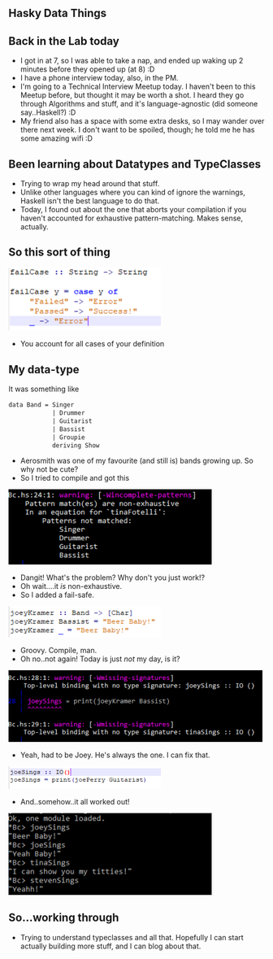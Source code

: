 ## Hasky Data Things

## Back in the Lab today
- I got in at 7, so I was able to take a nap, and ended up waking up 2 minutes before they opened up (at 8) :D
- I have a phone interview today, also, in the PM.
- I'm going to a Technical Interview Meetup today. I haven't been to this Meetup before, but thought it may be worth a shot.
  I heard they go through Algorithms and stuff, and it's language-agnostic (did someone say..Haskell?) :D
- My friend also has a space with some extra desks, so I may wander over there next week. I don't want to be spoiled, though; 
  he told me he has some amazing wifi :D
  
## Been learning about Datatypes and TypeClasses
- Trying to wrap my head around that stuff.
- Unlike other languages where you can kind of ignore the warnings, Haskell isn't the best language to do that.
- Today, I found out about the one that aborts your compilation if you haven't accounted for exhaustive pattern-matching.
  Makes sense, actually. 
  
## So this sort of thing

<img src="/images/haskdatathings/h_006.png" width="300">

- You account for all cases of your definition

## My data-type

It was something like 

```
data Band = Singer
            | Drummer
            | Guitarist
            | Bassist
            | Groupie
            deriving Show
```

- Aerosmith was one of my favourite (and still is) bands growing up. So why not be cute?
- So I tried to compile and got this

<img src="/images/haskdatathings/h_002.png" width="400">

- Dangit! What's the problem? Why don't you just work!?
- Oh wait....it *is* non-exhaustive. 
- So I added a fail-safe.

<img src="/images/haskdatathings/h_003.png" width="300">

- Groovy. Compile, man.
- Oh no..not again! Today is just *not* my day, is it?

<img src="/images/haskdatathings/h_004.png" width="500">

- Yeah, had to be Joey. He's always the one. I can fix that.

<img src="/images/haskdatathings/h_005.png" width="300">

- And..somehow..it all worked out!

<img src="/images/haskdatathings/h_001.png" width="400">

## So...working through

- Trying to understand typeclasses and all that. Hopefully I can start actually building more stuff, and I can blog about that.

